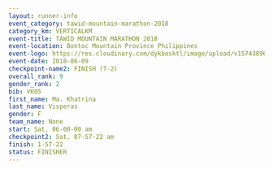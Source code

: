 ```yaml
---
layout: runner-info 
event_category: tawid-mountain-marathon-2018 
category_km: VERTICALKM 
event-title: TAWID MOUNTAIN MARATHON 2018 
event-location: Bontoc Mountain Province Philippines 
event-logo: https://res.cloudinary.com/dykbosktl/image/upload/v1574389629/Logo/tawid2018_logo_t3op5o.png 
event-date: 2018-06-09 
checkpoint-name2: FINISH (T-2) 
overall_rank: 9
gender_rank: 2
bib: VK05
first_name: Ma. Khatrina
last_name: Visperas
gender: F
team_name: None
start: Sat, 06-00-00 am
checkpoint2: Sat, 07-57-22 am
finish: 1-57-22
status: FINISHER
---
```

